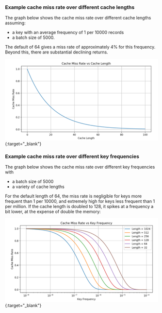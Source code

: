 ### Example cache miss rate over different cache lengths

The graph below shows the cache miss rate over different cache lengths assuming:
* a key with an average frequency of 1 per 10000 records
* a batch size of 5000.

The default of 64 gives a miss rate of approximately 4% for this frequency. Beyond this, there are substantial declining returns.

[![Cache Miss Rate vs Cache Length](/assets/images/com-ingest/cache-miss-rate-vs-length.png "Cache Miss Rate vs Cache Length")](https://www.desmos.com/calculator/bjcjris94d){:target="_blank"}

### Example cache miss rate over different key frequencies

The graph below shows the cache miss rate over different key frequencies with
* a batch size of 5000
* a variety of cache lengths

For the default length of 64, the miss rate is negligible for keys more frequent than 1 per 10000, and extremely high for keys less frequent than 1 per million. If the cache length is doubled to 128, it spikes at a frequency a bit lower, at the expense of double the memory:

[![Cache Miss Rate vs Key Frequency](/assets/images/com-ingest/cache-miss-rate-vs-freq.png "Cache Miss Rate vs Key Frequency")](https://www.desmos.com/calculator/hdhzehaeeg){:target="_blank"}
